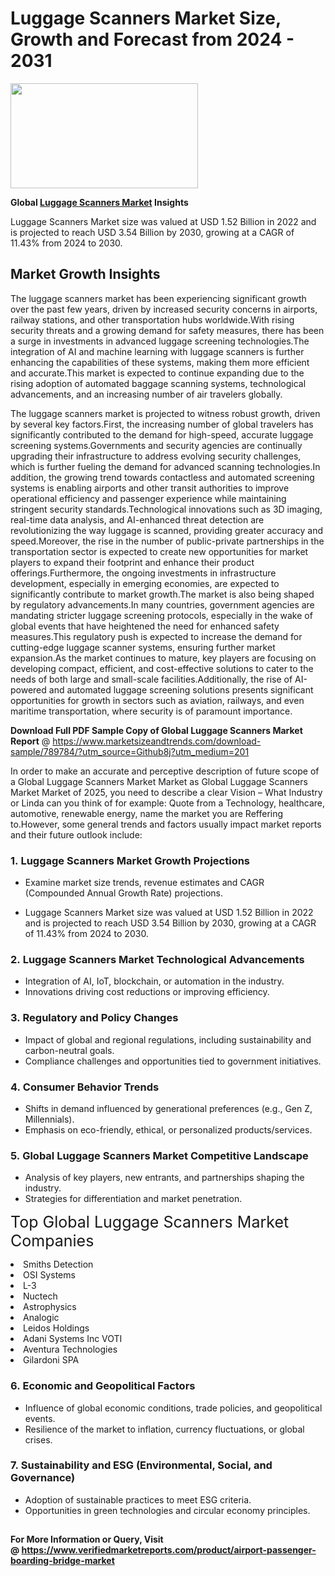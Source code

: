<H1>Luggage Scanners Market Size, Growth and Forecast from 2024 - 2031</H1><img class="aligncenter size-medium wp-image-584254" src="https://thirdeyenews.in/wp-content/uploads/2024/09/Global-Market-Research-300x168.jpeg" alt="" width="300" height="168" /><p><strong>Global&nbsp;<a href="https://www.marketsizeandtrends.com/download-sample/789784/?utm_source=Github8j?utm_medium=201">Luggage Scanners Market</a> Insights</strong></p><p>Luggage Scanners Market size was valued at USD 1.52 Billion in 2022 and is projected to reach USD 3.54 Billion by 2030, growing at a CAGR of 11.43% from 2024 to 2030.</p><p><h2>Market Growth Insights</h2> <p>The luggage scanners market has been experiencing significant growth over the past few years, driven by increased security concerns in airports, railway stations, and other transportation hubs worldwide.With rising security threats and a growing demand for safety measures, there has been a surge in investments in advanced luggage screening technologies.The integration of AI and machine learning with luggage scanners is further enhancing the capabilities of these systems, making them more efficient and accurate.This market is expected to continue expanding due to the rising adoption of automated baggage scanning systems, technological advancements, and an increasing number of air travelers globally.</p> <p>The luggage scanners market is projected to witness robust growth, driven by several key factors.First, the increasing number of global travelers has significantly contributed to the demand for high-speed, accurate luggage screening systems.Governments and security agencies are continually upgrading their infrastructure to address evolving security challenges, which is further fueling the demand for advanced scanning technologies.In addition, the growing trend towards contactless and automated screening systems is enabling airports and other transit authorities to improve operational efficiency and passenger experience while maintaining stringent security standards.Technological innovations such as 3D imaging, real-time data analysis, and AI-enhanced threat detection are revolutionizing the way luggage is scanned, providing greater accuracy and speed.Moreover, the rise in the number of public-private partnerships in the transportation sector is expected to create new opportunities for market players to expand their footprint and enhance their product offerings.Furthermore, the ongoing investments in infrastructure development, especially in emerging economies, are expected to significantly contribute to market growth.The market is also being shaped by regulatory advancements.In many countries, government agencies are mandating stricter luggage screening protocols, especially in the wake of global events that have heightened the need for enhanced safety measures.This regulatory push is expected to increase the demand for cutting-edge luggage scanner systems, ensuring further market expansion.As the market continues to mature, key players are focusing on developing compact, efficient, and cost-effective solutions to cater to the needs of both large and small-scale facilities.Additionally, the rise of AI-powered and automated luggage screening solutions presents significant opportunities for growth in sectors such as aviation, railways, and even maritime transportation, where security is of paramount importance.</p> <p><span class=""><strong>Download Full PDF Sample Copy of Global Luggage Scanners Market Report</strong> @ <a href="https://www.marketsizeandtrends.com/download-sample/789784/?utm_source=Github8j?utm_medium=201" target="_blank">https://www.marketsizeandtrends.com/download-sample/789784/?utm_source=Github8j?utm_medium=201</a></span></p><p>In order to make an accurate and perceptive description of future scope of a Global&nbsp;Luggage Scanners Market Market as Global&nbsp;Luggage Scanners Market Market of 2025, you need to describe a clear Vision &ndash; What Industry or Linda can you think of for example: Quote from a Technology, healthcare, automotive, renewable energy, name the market you are Reffering to.However, some general trends and factors usually impact market reports and their future outlook include:</p><h3>1.&nbsp;<strong>Luggage Scanners Market Growth Projections</strong></h3><ul><li>Examine market size trends, revenue estimates and CAGR (Compounded Annual Growth Rate) projections.</li><li><p>Luggage Scanners Market size was valued at USD 1.52 Billion in 2022 and is projected to reach USD 3.54 Billion by 2030, growing at a CAGR of 11.43% from 2024 to 2030.</p></li></ul><h3>2.&nbsp;<strong>Luggage Scanners Market Technological Advancements</strong></h3><ul><li>Integration of AI, IoT, blockchain, or automation in the industry.</li><li>Innovations driving cost reductions or improving efficiency.</li></ul><h3>3.&nbsp;<strong>Regulatory and Policy Changes</strong></h3><ul><li>Impact of global and regional regulations, including sustainability and carbon-neutral goals.</li><li>Compliance challenges and opportunities tied to government initiatives.</li></ul><h3>4.&nbsp;<strong>Consumer Behavior Trends</strong></h3><ul><li>Shifts in demand influenced by generational preferences (e.g., Gen Z, Millennials).</li><li>Emphasis on eco-friendly, ethical, or personalized products/services.</li></ul><h3>5.&nbsp;<strong>Global Luggage Scanners Market Competitive Landscape</strong></h3><ul><li>Analysis of key players, new entrants, and partnerships shaping the industry.</li><li>Strategies for differentiation and market penetration.</li></ul><p data-pm-slice="1 1 []"><span style="color: inherit; font-family: inherit; font-size: 25px;">Top Global Luggage Scanners Market Companies</span></p><div class="" data-test-id=""><p><li>Smiths Detection</li><li> OSI Systems</li><li> L-3</li><li> Nuctech</li><li> Astrophysics</li><li> Analogic</li><li> Leidos Holdings</li><li> Adani Systems Inc VOTI</li><li> Aventura Technologies</li><li> Gilardoni SPA</li></p></div><h3>6.&nbsp;<strong>Economic and Geopolitical Factors</strong></h3><ul><li>Influence of global economic conditions, trade policies, and geopolitical events.</li><li>Resilience of the market to inflation, currency fluctuations, or global crises.</li></ul><h3>7.&nbsp;<strong>Sustainability and ESG (Environmental, Social, and Governance)</strong></h3><ul><li>Adoption of sustainable practices to meet ESG criteria.</li><li>Opportunities in green technologies and circular economy principles.</li></ul><h2><strong style="font-size: 14px;">For More Information or Query, Visit @&nbsp;</strong><a style="background-color: #ffffff; font-size: 14px;" href="https://www.marketsizeandtrends.com/report/luggage-scanners-market/" target="_blank">https://www.verifiedmarketreports.com/product/airport-passenger-boarding-bridge-market</a></h2>